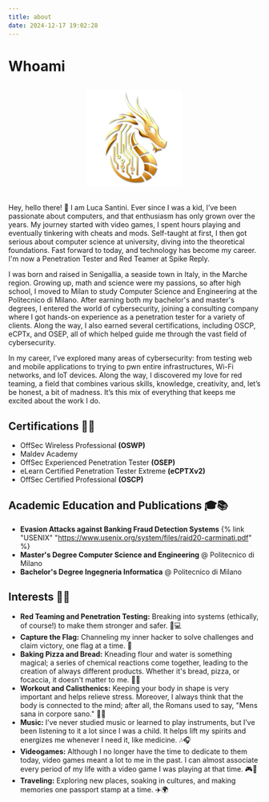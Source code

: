 ```yaml
---
title: about
date: 2024-12-17 19:02:28
---
```

# Whoami

<div style="text-align: center; margin: 20px 0; padding: 10px;">
  <img src="/images/logo.png" alt="The Draka Blog Official Logo" style="max-width: 40%; height: auto; border-radius: 8px;">
</div>

Hey, hello there! 👋 I am Luca Santini. Ever since I was a kid, I’ve been passionate about computers, and that enthusiasm has only grown over the years. My journey started with video games, I spent hours playing and eventually tinkering with cheats and mods. Self-taught at first, I then got serious about computer science at university, diving into the theoretical foundations. Fast forward to today, and technology has become my career. I'm now a Penetration Tester and Red Teamer at Spike Reply.

I was born and raised in Senigallia, a seaside town in Italy, in the Marche region. Growing up, math and science were my passions, so after high school, I moved to Milan to study Computer Science and Engineering at the Politecnico di Milano. After earning both my bachelor's and master's degrees, I entered the world of cybersecurity, joining a consulting company where I got hands-on experience as a penetration tester for a variety of clients. Along the way, I also earned several certifications, including OSCP, eCPTx, and OSEP, all of which helped guide me through the vast field of cybersecurity.

In my career, I’ve explored many areas of cybersecurity: from testing web and mobile applications to trying to pwn entire infrastructures, Wi-Fi networks, and IoT devices. Along the way, I discovered my love for red teaming, a field that combines various skills, knowledge, creativity, and, let’s be honest, a bit of madness. It’s this mix of everything that keeps me excited about the work I do.

## Certifications 🏅🎯
- OffSec Wireless Professional **(OSWP)** 
- Maldev Academy
- OffSec Experienced Penetration Tester **(OSEP)**
- eLearn Certified Penetration Tester Extreme **(eCPTXv2)** 
- OffSec Certified Professional **(OSCP)**

## Academic Education and Publications 🎓📚
- **Evasion Attacks against Banking Fraud Detection Systems** {% link "USENIX" "https://www.usenix.org/system/files/raid20-carminati.pdf" %} 
- **Master's Degree Computer Science and Engineering** @ Politecnico di Milano
- **Bachelor's Degree Ingegneria Informatica** @ Politecnico di Milano

## Interests 🌟🌈
- **Red Teaming and Penetration Testing:** Breaking into systems (ethically, of course!) to make them stronger and safer. 🔐💻
- **Capture the Flag:** Channeling my inner hacker to solve challenges and claim victory, one flag at a time. 🏁
- **Baking Pizza and Bread:** Kneading flour and water is something magical; a series of chemical reactions come together, leading to the creation of always different products. Whether it's bread, pizza, or focaccia, it doesn't matter to me. 🍕🍞
- **Workout and Calisthenics:** Keeping your body in shape is very important and helps relieve stress. Moreover, I always think that the body is connected to the mind; after all, the Romans used to say, "Mens sana in corpore sano." 💪🔥
- **Music:** I’ve never studied music or learned to play instruments, but I’ve been listening to it a lot since I was a child. It helps lift my spirits and energizes me whenever I need it, like medicine. 🎶🎧
- **Videogames:** Although I no longer have the time to dedicate to them today, video games meant a lot to me in the past. I can almost associate every period of my life with a video game I was playing at that time. 🎮👾
- **Traveling:** Exploring new places, soaking in cultures, and making memories one passport stamp at a time. ✈️🌍
